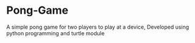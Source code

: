 # Pong-Game
A simple pong game for two players to play at a device, Developed using python programming and turtle module
